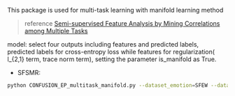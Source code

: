 This package is used for multi-task learning with manifold learning method
>reference [Semi-supervised Feature Analysis by Mining Correlations among Multiple Tasks](http://de.arxiv.org/pdf/1411.6232)

model: select four outputs including features and predicted labels, predicted labels for cross-entropy loss while features for regularization( l_{2,1} term, trace norm term), setting the parameter is_manifold as True.

* SFSMR: 
``` bash
python CONFUSION_EP_multitask_manifold.py --dataset_emotion=SFEW --dataset_pose=aflw --epoch=64 --model=vggFace  --batch_size=64 --is_augmentation=False --is_dropout=False --is_bn=False --weights_decay=0 --is_freezing=False --no_freezing_epoch=0 --P_loss_weights=1 --E_loss_weights=1 --is_naive=True --is_distilled=False --is_pesudo=False --is_interpolation=False --interpolation_weights=0 --selection_threshold=0 --is_pesudo_confidence=False --is_pesudo_density=False --is_pesudo_distribution=False --cluster_k=0 --is_lnorm=True --is_trace_norm=True
```






